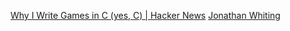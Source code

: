 
[Why I Write Games in C (yes, C) | Hacker News](https://news.ycombinator.com/item?id=21036037)
[Jonathan Whiting](https://jonathanwhiting.com/writing/blog/games_in_c/)
